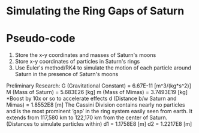 # Simulating the Ring Gaps of Saturn

# Pseudo-code
1. Store the x-y coordinates and masses of Saturn's moons
2. Store x-y coordinates of particles in Saturn's rings
3. Use Euler's method/RK4 to simulate the motion of each particle around Saturn in the presence of Saturn's moons

Preliminary Research:
G (Gravitational Constant) = 6.67E-11 [m^3/(kg*s^2)] 
M (Mass of Saturn) = 5.683E26 [kg]
m (Mass of Mimas) = 3.7493E19 [kg]  *Boost by 10x or so to accelerate effects
d (Distance b/w Saturn and Mimas) = 1.8552E8 [m]
The Cassini Division contains nearly no particles and is the most prominent ‘gap’ in the ring system easily seen from earth. It extends from 117,580 km to 122,170 km from the center of Saturn. (Distances to simulate particles within)
d1 = 1.1758E8 [m]
d2 = 1.2217E8 [m]
